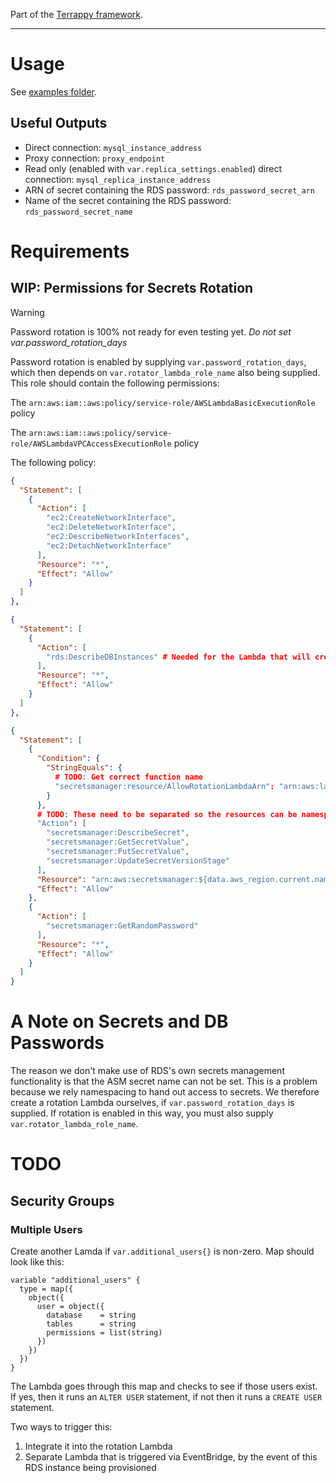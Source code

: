 Part of the [Terrappy framework](https://github.com/guidion-digital/terrappy).

---

# Usage

See [examples folder](./examples).

## Useful Outputs

- Direct connection: `mysql_instance_address`
- Proxy connection: `proxy_endpoint`
- Read only (enabled with `var.replica_settings.enabled`) direct connection: `mysql_replica_instance_address`
- ARN of secret containing the RDS password: `rds_password_secret_arn`
- Name of the secret containing the RDS password: `rds_password_secret_name`

# Requirements

## WIP: Permissions for Secrets Rotation

> [!WARNING]
> Password rotation is 100% not ready for even testing yet. _Do not set var.password_rotation_days_

Password rotation is enabled by supplying `var.password_rotation_days`, which then depends on `var.rotator_lambda_role_name` also being supplied. This role should contain the following permissions:

The `arn:aws:iam::aws:policy/service-role/AWSLambdaBasicExecutionRole` policy

The `arn:aws:iam::aws:policy/service-role/AWSLambdaVPCAccessExecutionRole` policy

The following policy:

```json
{
  "Statement": [
    {
      "Action": [
        "ec2:CreateNetworkInterface",
        "ec2:DeleteNetworkInterface",
        "ec2:DescribeNetworkInterfaces",
        "ec2:DetachNetworkInterface"
      ],
      "Resource": "*",
      "Effect": "Allow"
    }
  ]
},

{
  "Statement": [
    {
      "Action": [
        "rds:DescribeDBInstances" # Needed for the Lambda that will create the additional users
      ],
      "Resource": "*",
      "Effect": "Allow"
    }
  ]
},

{
  "Statement": [
    {
      "Condition": {
        "StringEquals": {
          # TODO: Get correct function name
          "secretsmanager:resource/AllowRotationLambdaArn": "arn:aws:lambda:${data.aws_region.current.name}:${data.aws_caller_identity.current.account_id}:function:SecretsManagerapp-x-mysql-secret-rotator"
        }
      },
      # TODO: These need to be separated so the resources can be namespaced
      "Action": [
        "secretsmanager:DescribeSecret",
        "secretsmanager:GetSecretValue",
        "secretsmanager:PutSecretValue",
        "secretsmanager:UpdateSecretVersionStage"
      ],
      "Resource": "arn:aws:secretsmanager:${data.aws_region.current.name}:${data.aws_caller_identity.current.account_id}:secret:*",
      "Effect": "Allow"
    },
    {
      "Action": [
        "secretsmanager:GetRandomPassword"
      ],
      "Resource": "*",
      "Effect": "Allow"
    }
  ]
}
```

# A Note on Secrets and DB Passwords

The reason we don't make use of RDS's own secrets management functionality is that the ASM secret name can not be set. This is a problem because we rely namespacing to hand out access to secrets. We therefore create a rotation Lambda ourselves, if `var.password_rotation_days` is supplied. If rotation is enabled in this way, you must also supply `var.rotator_lambda_role_name`.

# TODO

## Security Groups

### Multiple Users

Create another Lamda if `var.additional_users{}` is non-zero. Map should look like this:

```hcl
variable "additional_users" {
  type = map({
    object({
      user = object({
        database    = string
        tables      = string
        permissions = list(string)
      })
    })
  })
}
```

The Lambda goes through this map and checks to see if those users exist. If yes, then it runs an `ALTER USER` statement, if not then it runs a `CREATE USER` statement.

Two ways to trigger this:

1. Integrate it into the rotation Lambda
1. Separate Lambda that is triggered via EventBridge, by the event of this RDS instance being provisioned
